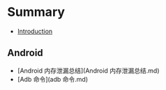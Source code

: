 # Summary

* [Introduction](README.md)

## Android

* [Android 内存泄漏总结](Android 内存泄漏总结.md)
* [Adb 命令](adb 命令.md)

